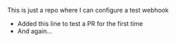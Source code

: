This is just a repo where I can configure a test webhook

- Added this line to test a PR for the first time
- And again...
